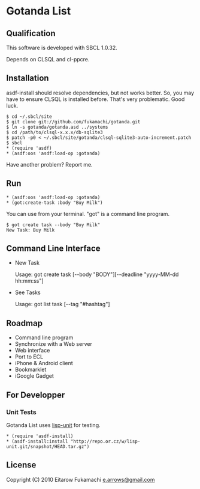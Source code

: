 # Gotanda List

## Qualification

This software is developed with SBCL 1.0.32.

Depends on CLSQL and cl-ppcre.

## Installation

asdf-install should resolve dependencies, but not works better. So, you may have to ensure CLSQL is installed before. That's very problematic. Good luck.

    $ cd ~/.sbcl/site
    $ git clone git://github.com/fukamachi/gotanda.git
    $ ln -s gotanda/gotanda.asd ../systems
    $ cd /path/to/clsql-x.x.x/db-sqlite3
    $ patch -p0 < ~/.sbcl/site/gotanda/clsql-sqlite3-auto-increment.patch
    $ sbcl
    * (require 'asdf)
    * (asdf:oos 'asdf:load-op :gotanda)

Have another problem? Report me.

## Run

    * (asdf:oos 'asdf:load-op :gotanda)
    * (got:create-task :body "Buy Milk")

You can use from your terminal. "got" is a command line program.

    $ got create task --body "Buy Milk"
    New Task: Buy Milk

## Command Line Interface

* New Task

    Usage: got create task \[--body "BODY"\]\[--deadline "yyyy-MM-dd hh:mm:ss"\]

* See Tasks

    Usage: got list task \[--tag "#hashtag"\]

## Roadmap

* Command line program
* Synchronize with a Web server
* Web interface
* Port to ECL
* iPhone & Android client
* Bookmarklet
* iGoogle Gadget

## For Developper
### Unit Tests
Gotanda List uses [lisp-unit](http://www.cs.northwestern.edu/academics/courses/325/readings/lisp-unit.html) for testing.

    * (require 'asdf-install)
    * (asdf-install:install "http://repo.or.cz/w/lisp-unit.git/snapshot/HEAD.tar.gz")

## License

Copyright (C) 2010 Eitarow Fukamachi <e.arrows@gmail.com>
